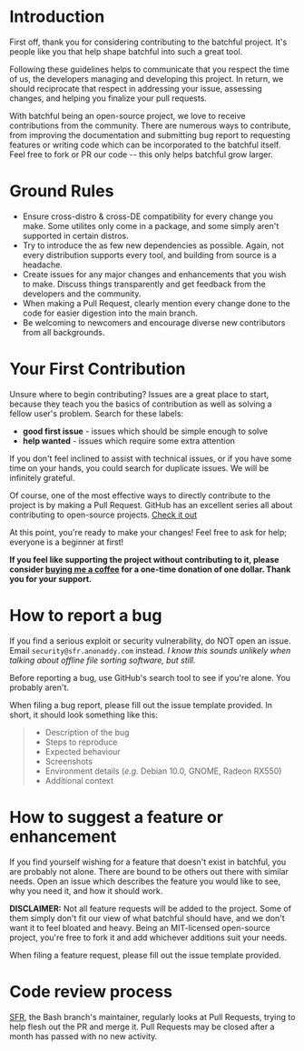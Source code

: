 # Introduction

First off, thank you for considering contributing to the batchful project. It's people like you that help shape batchful into such a great tool.

Following these guidelines helps to communicate that you respect the time of us, the developers managing and developing this project. In return, we should reciprocate that respect in addressing your issue, assessing changes, and helping you finalize your pull requests.

With batchful being an open-source project, we love to receive contributions from the community. There are numerous ways to contribute, from improving the documentation and submitting bug report to requesting features or writing code which can be incorporated to the batchful itself.
Feel free to fork or PR our code -- this only helps batchful grow larger.

# Ground Rules
* Ensure cross-distro & cross-DE compatibility for every change you make. Some utilites only come in a package, and some simply aren't supported in certain distros.
* Try to introduce the as few new dependencies as possible. Again, not every distribution supports every tool, and building from source is a headache.
* Create issues for any major changes and enhancements that you wish to make. Discuss things transparently and get feedback from the developers and the community.
* When making a Pull Request, clearly mention every change done to the code for easier digestion into the main branch.
* Be welcoming to newcomers and encourage diverse new contributors from all backgrounds.

# Your First Contribution
Unsure where to begin contributing? Issues are a great place to start, because they teach you the basics of contribution as well as solving a fellow user's problem.
Search for these labels:
* **good first issue** - issues which should be simple enough to solve
* **help wanted** - issues which require some extra attention

If you don't feel inclined to assist with technical issues, or if you have some time on your hands, you could search for duplicate issues. We will be infinitely grateful.

Of course, one of the most effective ways to directly contribute to the project is by making a Pull Request. GitHub has an excellent series all about contributing to open-source projects. [Check it out](https://egghead.io/series/how-to-contribute-to-an-open-source-project-on-github)

At this point, you're ready to make your changes! Feel free to ask for help; everyone is a beginner at first!

**If you feel like supporting the project without contributing to it, please consider [buying me a coffee](ko-fi.com/supportsfr) for a one-time donation of one dollar. Thank you for your support.**


# How to report a bug
If you find a serious exploit or security vulnerability, do NOT open an issue. Email `security@sfr.anonaddy.com` instead.
*I know this sounds unlikely when talking about offline file sorting software, but still.*

Before reporting a bug, use GitHub's search tool to see if you're alone. You probably aren't.

When filing a bug report, please fill out the issue template provided. In short, it should look something like this:
> * Description of the bug
> * Steps to reproduce
> * Expected behaviour
> * Screenshots
> * Environment details (*e.g.* Debian 10.0, GNOME, Radeon RX550)
> * Additional context

# How to suggest a feature or enhancement

If you find yourself wishing for a feature that doesn't exist in batchful, you are probably not alone. There are bound to be others out there with similar needs. Open an issue which describes the feature you would like to see, why you need it, and how it should work.

**DISCLAIMER:** Not all feature requests will be added to the project. Some of them simply don't fit our view of what batchful should have, and we don't want it to feel bloated and heavy. Being an MIT-licensed open-source project, you're free to fork it and add whichever additions suit your needs. 

When filing a feature request, please fill out the issue template provided.
# Code review process
[SFR](https://github.com/SFR-git), the Bash branch's maintainer, regularly looks at Pull Requests, trying to help flesh out the PR and merge it. Pull Requests may be closed after a month has passed with no new activity. 

